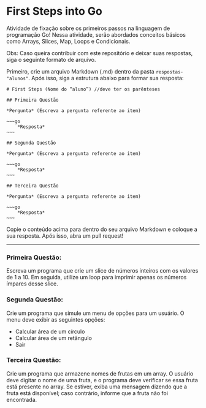 # First Steps into Go

Atividade de fixação sobre os primeiros passos na linguagem de programação Go! Nessa atividade, serão abordados conceitos básicos como Arrays, Slices, Map, Loops e Condicionais.

Obs: Caso queira contribuir com este repositório e deixar suas respostas, siga o seguinte formato de arquivo.

Primeiro, crie um arquivo Markdown (.md) dentro da pasta `respostas-"alunos"`. Após isso, siga a estrutura abaixo para formar sua resposta:

    # First Steps (Nome do “aluno”) //deve ter os parênteses

    ## Primeira Questão

    *Pergunta* (Escreva a pergunta referente ao item)

    ~~~go
        *Resposta*
    ~~~

    ## Segunda Questão

    *Pergunta* (Escreva a pergunta referente ao item)

    ~~~go
        *Resposta*
    ~~~
    
    ## Terceira Questão

    *Pergunta* (Escreva a pergunta referente ao item)

    ~~~go
        *Resposta*
    ~~~

Copie o conteúdo acima para dentro do seu arquivo Markdown e coloque a sua resposta. Após isso, abra um pull request!

---

### Primeira Questão:

Escreva um programa que crie um slice de números inteiros com os valores de 1 a 10. Em seguida, utilize um loop para imprimir apenas os números ímpares desse slice.

### Segunda Questão:

Crie um programa que simule um menu de opções para um usuário. O menu deve exibir as seguintes opções:
- Calcular área de um círculo
- Calcular área de um retângulo
- Sair

### Terceira Questão:

Crie um programa que armazene nomes de frutas em um array. O usuário deve digitar o nome de uma fruta, e o programa deve verificar se essa fruta está presente no array. Se estiver, exiba uma mensagem dizendo que a fruta está disponível; caso contrário, informe que a fruta não foi encontrada.